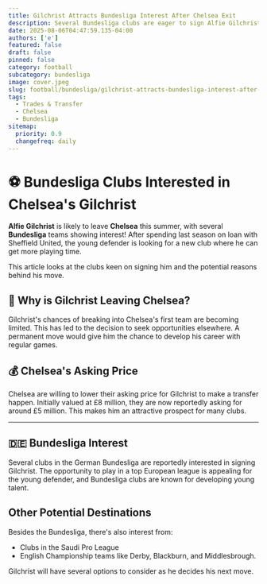 ```yaml
---
title: Gilchrist Attracts Bundesliga Interest After Chelsea Exit
description: Several Bundesliga clubs are eager to sign Alfie Gilchrist from Chelsea this summer.
date: 2025-08-06T04:47:59.135-04:00
authors: ['e']
featured: false
draft: false
pinned: false
category: football
subcategory: bundesliga
image: cover.jpeg
slug: football/bundesliga/gilchrist-attracts-bundesliga-interest-after-chelsea-exit
tags:
  - Trades & Transfer
  - Chelsea
  - Bundesliga
sitemap:
  priority: 0.9
  changefreq: daily
---
```


# ⚽️ Bundesliga Clubs Interested in Chelsea's Gilchrist

**Alfie Gilchrist** is likely to leave **Chelsea** this summer, with several **Bundesliga** teams showing interest! After spending last season on loan with Sheffield United, the young defender is looking for a new club where he can get more playing time.

This article looks at the clubs keen on signing him and the potential reasons behind his move.

## 🤔 Why is Gilchrist Leaving Chelsea?

Gilchrist's chances of breaking into Chelsea's first team are becoming limited. This has led to the decision to seek opportunities elsewhere. A permanent move would give him the chance to develop his career with regular games.

## 💰 Chelsea's Asking Price

Chelsea are willing to lower their asking price for Gilchrist to make a transfer happen. Initially valued at £8 million, they are now reportedly asking for around £5 million. This makes him an attractive prospect for many clubs.

---

## 🇩🇪 Bundesliga Interest

Several clubs in the German Bundesliga are reportedly interested in signing Gilchrist. The opportunity to play in a top European league is appealing for the young defender, and Bundesliga clubs are known for developing young talent.

## Other Potential Destinations

Besides the Bundesliga, there's also interest from:

- Clubs in the Saudi Pro League
- English Championship teams like Derby, Blackburn, and Middlesbrough.

Gilchrist will have several options to consider as he decides his next move.
